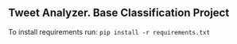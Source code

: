## Tweet Analyzer. Base Classification Project

To install requirements run: `pip install -r requirements.txt`
